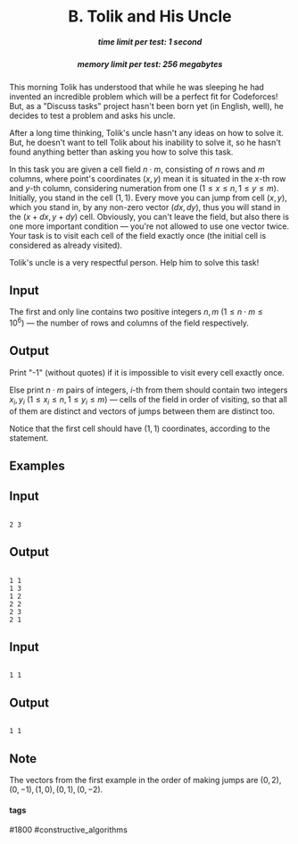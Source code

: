 <h1 style='text-align: center;'> B. Tolik and His Uncle</h1>

<h5 style='text-align: center;'>time limit per test: 1 second</h5>
<h5 style='text-align: center;'>memory limit per test: 256 megabytes</h5>

This morning Tolik has understood that while he was sleeping he had invented an incredible problem which will be a perfect fit for Codeforces! But, as a "Discuss tasks" project hasn't been born yet (in English, well), he decides to test a problem and asks his uncle.

After a long time thinking, Tolik's uncle hasn't any ideas on how to solve it. But, he doesn't want to tell Tolik about his inability to solve it, so he hasn't found anything better than asking you how to solve this task.

In this task you are given a cell field $n \cdot m$, consisting of $n$ rows and $m$ columns, where point's coordinates $(x, y)$ mean it is situated in the $x$-th row and $y$-th column, considering numeration from one ($1 \leq x \leq n, 1 \leq y \leq m$). Initially, you stand in the cell $(1, 1)$. Every move you can jump from cell $(x, y)$, which you stand in, by any non-zero vector $(dx, dy)$, thus you will stand in the $(x+dx, y+dy)$ cell. Obviously, you can't leave the field, but also there is one more important condition — you're not allowed to use one vector twice. Your task is to visit each cell of the field exactly once (the initial cell is considered as already visited).

Tolik's uncle is a very respectful person. Help him to solve this task!

## Input

The first and only line contains two positive integers $n, m$ ($1 \leq n \cdot m \leq 10^{6}$) — the number of rows and columns of the field respectively.

## Output

Print "-1" (without quotes) if it is impossible to visit every cell exactly once.

Else print $n \cdot m$ pairs of integers, $i$-th from them should contain two integers $x_i, y_i$ ($1 \leq x_i \leq n, 1 \leq y_i \leq m$) — cells of the field in order of visiting, so that all of them are distinct and vectors of jumps between them are distinct too.

Notice that the first cell should have $(1, 1)$ coordinates, according to the statement.

## Examples

## Input


```

2 3

```
## Output


```

1 1
1 3
1 2
2 2
2 3
2 1
```
## Input


```

1 1

```
## Output


```

1 1

```
## Note

The vectors from the first example in the order of making jumps are $(0, 2), (0, -1), (1, 0), (0, 1), (0, -2)$.



#### tags 

#1800 #constructive_algorithms 